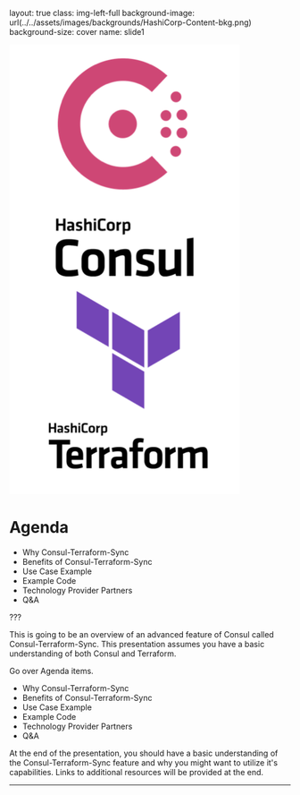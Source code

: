 layout: true
class: img-left-full
background-image: url(../../assets/images/backgrounds/HashiCorp-Content-bkg.png)
background-size: cover
name: slide1

![:scale 30%](assets/logos/CTS1.png)

# Agenda

* Why Consul-Terraform-Sync
* Benefits of Consul-Terraform-Sync
* Use Case Example
* Example Code
* Technology Provider Partners
* Q&A

???

This is going to be an overview of an advanced feature of Consul called Consul-Terraform-Sync. This presentation assumes you have a basic understanding of both Consul and Terraform.

Go over Agenda items.

* Why Consul-Terraform-Sync
* Benefits of Consul-Terraform-Sync
* Use Case Example
* Example Code
* Technology Provider Partners
* Q&A

At the end of the presentation, you should have a basic understanding of the Consul-Terraform-Sync feature and why you might want to utilize it's capabilities. Links to additional resources will be provided at the end.

---
